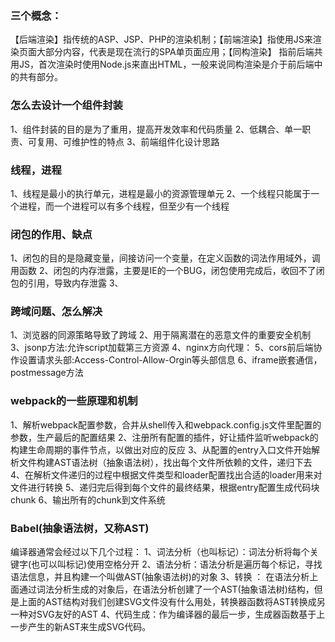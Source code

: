 ### 三个概念：
【后端渲染】指传统的ASP、JSP、PHP的渲染机制；【前端渲染】指使用JS来渲染页面大部分内容，代表是现在流行的SPA单页面应用；【同构渲染】
指前后端共用JS，首次渲染时使用Node.js来直出HTML，一般来说同构渲染是介于前后端中的共有部分。

### 怎么去设计一个组件封装
1、组件封装的目的是为了重用，提高开发效率和代码质量
2、低耦合、单一职责、可复用、可维护性的特点
3、前端组件化设计思路

### 线程，进程
1、线程是最小的执行单元，进程是最小的资源管理单元
2、一个线程只能属于一个进程，而一个进程可以有多个线程，但至少有一个线程

### 闭包的作用、缺点
1、闭包的目的是隐藏变量，间接访问一个变量，在定义函数的词法作用域外，调用函数
2、闭包的内存泄露，主要是IE的一个BUG，闭包使用完成后，收回不了闭包的引用，导致内存泄露
3、

### 跨域问题、怎么解决
1、浏览器的同源策略导致了跨域
2、用于隔离潜在的恶意文件的重要安全机制
3、jsonp方法:允许script加载第三方资源
4、nginx方向代理：
5、cors前后端协作设置请求头部:Access-Control-Allow-Orgin等头部信息
6、iframe嵌套通信，postmessage方法

### webpack的一些原理和机制
1、解析webpack配置参数，合并从shell传入和webpack.config.js文件里配置的参数，生产最后的配置结果
2、注册所有配置的插件，好让插件监听webpack的构建生命周期的事件节点，以做出对应的反应
3、从配置的entry入口文件开始解析文件构建AST语法树（抽象语法树），找出每个文件所依赖的文件，递归下去
4、在解析文件递归的过程中根据文件类型和loader配置找出合适的loader用来对文件进行转换
5、递归完后得到每个文件的最终结果，根据entry配置生成代码块chunk
6、输出所有的chunk到文件系统

### Babel(抽象语法树，又称AST)
  编译器通常会经过以下几个过程：
1、词法分析（也叫标记）：词法分析将每个关键字(也可以叫标记)使用空格分开
2、语法分析：语法分析是遍历每个标记，寻找语法信息，并且构建一个叫做AST(抽象语法树)的对象
3、转换 ： 在语法分析上面通过词法分析生成的对象后，在语法分析创建了一个AST(抽象语法树)结构，但是上面的AST结构对我们创建SVG文件没有什么用处，转换器函数将AST转换成另一种对SVG友好的AST
4、代码生成：作为编译器的最后一步，生成器函数基于上一步产生的新AST来生成SVG代码。

